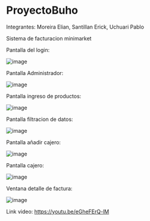 # ProyectoBuho
Integrantes: Moreira Elian, Santillan Erick, Uchuari Pablo

Sistema de facturacion minimarket

Pantalla del login:

![image](https://user-images.githubusercontent.com/117753868/223048740-168b718d-db85-4165-b169-bb9b1047675f.png)

Pantalla Administrador:

![image](https://user-images.githubusercontent.com/117753868/223049061-73177e78-e210-42e7-9b3c-2a2b687ff0e4.png)

Pantalla ingreso de productos:

![image](https://user-images.githubusercontent.com/117753868/223049132-1d9dd95a-a216-4024-a109-b73d8457f6fe.png)

Pantalla filtracion de datos:

![image](https://user-images.githubusercontent.com/117753868/223049205-83fe51a3-f605-4f53-b46d-c2344c93a1d2.png)

Pantalla añadir cajero:

![image](https://user-images.githubusercontent.com/117753868/223049293-e833b2d5-156c-4b2c-a5c8-a53d038107d4.png)

Pantalla cajero:

![image](https://user-images.githubusercontent.com/117753868/223049410-800555c7-3dda-4bfb-ae32-bd65d663b55c.png)

Ventana detalle de factura:

![image](https://user-images.githubusercontent.com/117753868/223049557-faf5b9b0-5e09-4564-8b0d-2157ca350786.png)

Link video: https://youtu.be/eGheFErQ-lM


